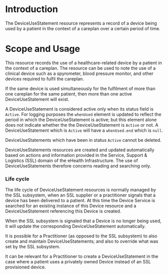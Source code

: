 # Introduction
The DeviceUseStatement resource represents a record of a device being used by a patient in the context of a careplan over a certain period of time.

# Scope and Usage
This resource records the use of a healthcare-related device by a patient in the context of a careplan. The resource can be used to note the use of a clinical device such as a spyrometer, blood pressure monitor, and other devices required to fulfil the careplan.

If the same device is used simultaneously for the fulfilment of more than one careplan for the same patient, then more than one active DeviceUseStatement will exist.

A DeviceUseStatement is considered active only when its status field is `Active`. For logging purposes the `whenUsed` element is updated to reflect the period in which the DeviceUseStatement is active; but this element alone does not indicate whether the the DeviceUseStatement is `Active` or not. A DeviceUseStatement which is `Active` will have a `whenUsed.end` which is `null`.

DeviceUseStatements which have been in status `Active` cannot be deleted.

DeviceUseStatements resources are created and updated automatically based on actions and information provided in the Service, Support & Logistics (SSL) domain of the eHealth Infrastructure. The use of DeviceUseStatements therefore concerns reading and searching only.

### Life cycle
The life cycle of DeviceUseStatement resources is normally managed by the SSL subsystem, when an SSL supplier or a practitioner signals that a device has been delivered to a patient. At this time the Device Service is searched for an existing instance of this Device resource and a DeviceUseStatement referencing this Device is created.

When the SSL subsystem is signaled that a Device is no longer being used, it will update the corresponding DeviceUseStatement automatically. 

It is possible for a Practitioner (as opposed to the SSL subsystem) to also create and maintain DeviceUseStatements; and also to override what was set by the SSL subsystem.

It can be relevant for a Practitioner to create a DeviceUseStatement in the case where a patient uses a privately owned Device instead of an SSL provisioned device. 
